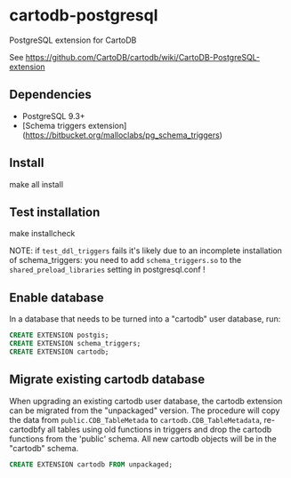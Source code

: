 cartodb-postgresql
==================

PostgreSQL extension for CartoDB

See https://github.com/CartoDB/cartodb/wiki/CartoDB-PostgreSQL-extension

Dependencies
------------

 * PostgreSQL 9.3+ 
 * [Schema triggers extension]
   (https://bitbucket.org/malloclabs/pg_schema_triggers)

Install
-------

 make all install

Test installation
-----------------

 make installcheck

NOTE: if ``test_ddl_triggers`` fails it's likely due to an incomplete
      installation of schema_triggers: you need to add ``schema_triggers.so``
      to the ``shared_preload_libraries`` setting in postgresql.conf !

Enable database
---------------

In a database that needs to be turned into a "cartodb" user database, run:

```sql
CREATE EXTENSION postgis;
CREATE EXTENSION schema_triggers;
CREATE EXTENSION cartodb;
```

Migrate existing cartodb database
---------------------------------

When upgrading an existing cartodb user database, the cartodb extension
can be migrated from the "unpackaged" version. The procedure will copy
the data from ``public.CDB_TableMetada`` to ``cartodb.CDB_TableMetadata``,
re-cartodbfy all tables using old functions in triggers and drop the
cartodb functions from the 'public' schema. All new cartodb objects will
be in the "cartodb" schema.

```sql
CREATE EXTENSION cartodb FROM unpackaged;
```

